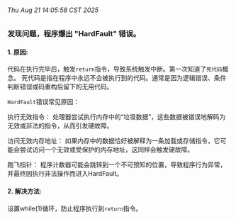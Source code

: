 ###### Thu Aug 21 14:05:58 CST 2025

### 发现问题，程序爆出 "HardFault" 错误。
#### 1. 原因:
代码在执行完毕后，触发`return`指令，导致系统触发中断。第一次知道了`死代码`概念。
死代码是指在程序中永远不会被执行到的代码。通常是因为逻辑错误、条件判断错误或码重构后留下的无用代码。

`HardFault`错误常见原因：

 执行无效指令： 处理器尝试执行内存中的“垃圾数据”，这些数据被错误地解码为无效或非法的指令，从而引发硬故障。

 访问无效内存地址： 如果内存中的数据恰好被解释为一条加载或存储指令，它可能会尝试访问一个无效或受保护的内存地址，这同样会触发硬故障。

 跑飞指针： 程序计数器可能会跳转到一个不可预知的位置，导致程序行为异常，并最终因执行非法操作而进入HardFault。

#### 2. 解决方法:
设置while(1)循环，防止程序执行到`return`指令。

